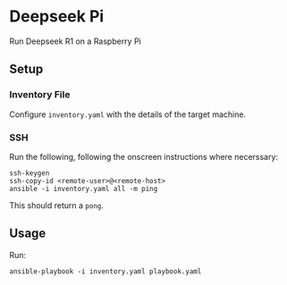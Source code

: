 # Deepseek Pi
Run Deepseek R1 on a Raspberry Pi

## Setup
### Inventory File
Configure `inventory.yaml` with the details of the target machine.
### SSH
Run the following, following the onscreen instructions where necerssary:
```shell
ssh-keygen
ssh-copy-id <remote-user>@<remote-host>
ansible -i inventory.yaml all -m ping
```
This should return a `pong`.
## Usage
Run:
```shell
ansible-playbook -i inventory.yaml playbook.yaml
```
